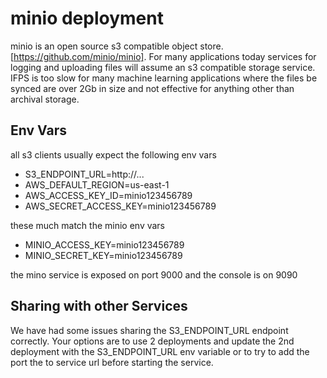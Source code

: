 # minio deployment 

minio is an open source s3 compatible object store. [https://github.com/minio/minio].  For many applications today services for logging and uploading files will assume an s3 compatible storage service.  IFPS is too slow for many machine learning applications where the files be synced are over 2Gb in size and not effective for anything other than archival storage.  

## Env Vars

all s3 clients usually expect the following env vars 

- S3_ENDPOINT_URL=http://...
- AWS_DEFAULT_REGION=us-east-1
- AWS_ACCESS_KEY_ID=minio123456789 
- AWS_SECRET_ACCESS_KEY=minio123456789 

these much match the minio env vars 
- MINIO_ACCESS_KEY=minio123456789
- MINIO_SECRET_KEY=minio123456789


the mino service is exposed on port 9000 and the console is on 9090

## Sharing with other Services 

We have had some issues sharing the S3_ENDPOINT_URL endpoint correctly.  Your options are to use 2 deployments and update the 2nd deployment with the S3_ENDPOINT_URL env variable or to try to add the port the to service url before starting the service.  